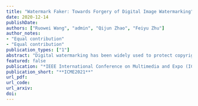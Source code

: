 ```yaml
---
title: "Watermark Faker: Towards Forgery of Digital Image Watermarking"
date: 2020-12-14
publishDate: 
authors: ["Ruowei Wang", "admin", "Qijun Zhao", "Feiyu Zhu"]
author_notes:
- "Equal contribution"
- "Equal contribution"
publication_types: ["1"]
abstract: "Digital watermarking has been widely used to protect copyright and integrity of multimedia data. Previous studies mainly focus on designing watermarking techniques that are robust to attacks of destroying the embedded watermarks. However, the emerging deep learning based image generation technology raises new open issue that whether it is possible to generate fake watermarked images for circumvention. In this paper, we make the first attempt to develop digital image watermark fakers by using generative adversarial learning. Supposing that a set of paired images of original and watermarked images generated by the watermarker under attack are available, we use them to train a watermark faker with U-Net as the backbone, whose input is bit-wise representation of original images and output is fake watermarked images. Our experiments show that the proposed faker can effectively crack digital image watermarkers in both spatial and frequency domain, suggesting the risk of such forgery attacks."
featured: false
publication: "*IEEE International Conference on Multimedia and Expo (ICME) 2021*"
publication_short: "**ICME2021**"
url_pdf: 
url_code: 
url_arxiv: 
doi: 
---
```

